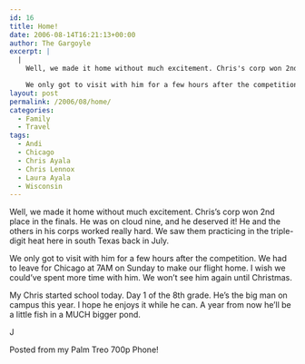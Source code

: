 ```yaml
---
id: 16
title: Home!
date: 2006-08-14T16:21:13+00:00
author: The Gargoyle
excerpt: |
  |
    Well, we made it home without much excitement. Chris's corp won 2nd place in the finals. He was on cloud nine, and he deserved it! He and the others in his corps worked really hard. We saw them practicing in the triple-digit heat here in south Texas back in July.

    We only got to visit with him for a few hours after the competition. We had to leave for Chicago at 7AM on Sunday to make our flight home. I wish we could've spent more time with him. We won't see him again until Christmas.
layout: post
permalink: /2006/08/home/
categories:
  - Family
  - Travel
tags:
  - Andi
  - Chicago
  - Chris Ayala
  - Chris Lennox
  - Laura Ayala
  - Wisconsin
---
```


Well, we made it home without much excitement. Chris&#8217;s corp won 2nd place in the finals. He was on cloud nine, and he deserved it! He and the others in his corps worked really hard. We saw them practicing in the triple-digit heat here in south Texas back in July.

We only got to visit with him for a few hours after the competition. We had to leave for Chicago at 7AM on Sunday to make our flight home. I wish we could&#8217;ve spent more time with him. We won&#8217;t see him again until Christmas.

My Chris started school today. Day 1 of the 8th grade. He&#8217;s the big man on campus this year. I hope he enjoys it while he can. A year from now he&#8217;ll be a little fish in a MUCH bigger pond.

J

Posted from my Palm Treo 700p Phone!
